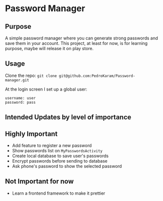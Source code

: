 # Password Manager
## Purpose
A simple password manager where you can generate strong passwords and save them in your account.
This project, at least for now, is for learning purpose, maybe will release it on play store.

## Usage
Clone the repo:
`git clone git@github.com:PedroKaram/Password-manager.git`

At the login screen I set up a global user:
```
username: user
password: pass
```

## Intended Updates by level of importance
## Highly Important

- Add feature to register a new password
- Show passwords list on `MyPasswordsActivity`
- Create local database to save user's passwords
- Encrypt passwords before sending to database
- Ask phone's password to show the selected password

## Not Important for now

- Learn a frontend framework to make it prettier